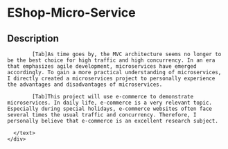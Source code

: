 <div>
  <h1>EShop-Micro-Service</h1>
</div>

<div>
  <h2>Description</h2>
    <div>
      <text>

            [Tab]As time goes by, the MVC architecture seems no longer to be the best choice for high traffic and high concurrency. In an era that emphasizes agile development, microservices have emerged accordingly. To gain a more practical understanding of microservices, I directly created a microservices project to personally experience the advantages and disadvantages of microservices.  

            [Tab]This project will use e-commerce to demonstrate microservices. In daily life, e-commerce is a very relevant topic. Especially during special holidays, e-commerce websites often face several times the usual traffic and concurrency. Therefore, I personally believe that e-commerce is an excellent research subject.

      </text>
    </div>
</div>
